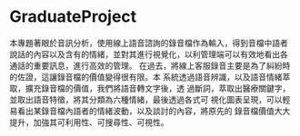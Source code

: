 # GraduateProject
本專題著眼於音訊分析，使用線上語音諮詢的錄音檔作為輸入，得到音檔中語者 說話的內容以及含有的情緒，並對其進行視覺化，以利管理端可以有效地看出各 通話的重要訊息，進行高效的管理。
在過去，將線上客服錄音主要是為了糾紛時的佐證，這讓錄音檔的價值變得很有限。本 系統透過語音辨識，以及語音情緒萃取，擴充錄音檔的價值，我們將語音轉文字後，透 過斷詞，萃取出醫療關鍵字，並取出語音特徵，將其分類為六種情緒，最後透過各式可 視化圖表呈現，可以輕易看出某錄音檔內語者的情緒波動，以及談討的內容，將原先的 錄音檔價值大大提升，加強其可利用性、可搜尋性、可視性。
